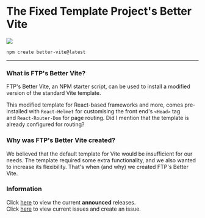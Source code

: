 # The Fixed Template Project's Better Vite

![](https://img.shields.io/npm/v/create-better-vite?style=flat-square&logo=npm&color=ff0000)

```
npm create better-vite@latest
```

---

### What is FTP's Better Vite?

FTP's Better Vite, an NPM starter script, can be used to install a modified version of the standard Vite template. 

This modified template for React-based frameworks and more, comes pre-installed with `React-Helmet` for customising the front end's `<Head>` tag and `React-Router-Dom` for page routing. Did I mention that the template is already configured for routing?

### Why was FTP's Better Vite created?

We believed that the default template for Vite would be insufficient for our needs. The template required some extra functionality, and we also wanted to increase its flexibility.
That's when (and why) we created FTP's Better Vite.

### Information

Click [here](https://github.com/FixedTemplateProject/create-better-vite/releases) to view the current **announced** releases. <br/>
Click [here](https://github.com/FixedTemplateProject/create-better-vite/issues) to view current issues and create an issue.

